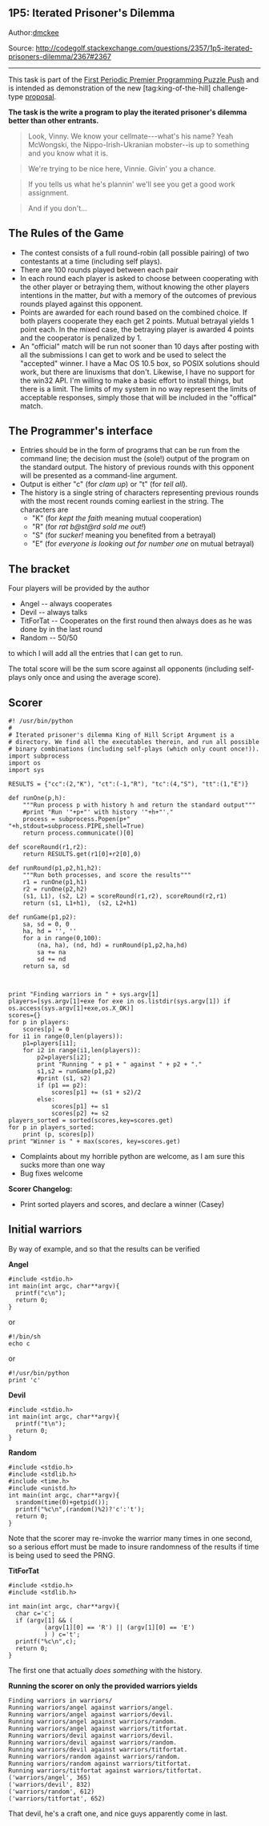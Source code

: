 1P5: Iterated Prisoner's Dilemma
----
Author:[dmckee](http://codegolf.stackexchange.com/users/78/dmckee)

Source: http://codegolf.stackexchange.com/questions/2357/1p5-iterated-prisoners-dilemma/2367#2367

***

This task is part of the [First Periodic Premier Programming Puzzle Push][1] and is
intended as demonstration of the new [tag:king-of-the-hill] challenge-type [proposal][2].

**The task is the write a program to play the iterated prisoner's dilemma better than other entrants.**

> Look, Vinny. We know your cellmate---what's his name? Yeah McWongski, the Nippo-Irish-Ukranian mobster--is up to something and you know what it is. 

>We're trying to be nice here, Vinnie. Givin' you a chance. 

>If you tells us what he's plannin' we'll see you get a good work assignment. 

> And if you don't...

The Rules of the Game
---
* The contest consists of a full round-robin (all possible pairing) of two contestants at a time (including self plays).
* There are 100 rounds played between each pair
* In each round each player is asked to choose between cooperating with the other player or betraying them, without knowing the other players intentions in the matter, *but* with a memory of the outcomes of previous rounds played against this opponent.
* Points are awarded for each round based on the combined choice. If both players cooperate they each get 2 points. Mutual betrayal yields 1 point each. In the mixed case, the betraying player is awarded 4 points and the cooperator is penalized by 1.
* An "official" match will be run not sooner than 10 days after posting with all the submissions I can get to work and be used to select the "accepted" winner. I have a Mac OS 10.5 box, so POSIX solutions should work, but there are linuxisms that don't. Likewise, I have no support for the win32 API. I'm willing to make a basic effort to install things, but there is a limit. The limits of my system in no way represent the limits of acceptable responses, simply those that will be included in the "offical" match.

The Programmer's interface
---
* Entries should be in the form of programs that can be run from the command line; the decision must the (sole!) output of the program on the standard output. The history of previous rounds with this opponent will be presented as a command-line argument.
* Output is either "c" (for *clam up*) or "t" (for *tell all*).
* The history is a single string of characters representing previous rounds with the most recent rounds coming earliest in the string. The characters are 
  + "K" (for *kept the faith* meaning mutual cooperation)
  + "R" (for *rat b@st@rd sold me out!*)
  + "S" (for *sucker!* meaning you benefited from a betrayal)
  + "E" (for *everyone is looking out for number one* on mutual betrayal)

The bracket
---
Four players will be provided by the author

* Angel -- always cooperates
* Devil -- always talks
* TitForTat -- Cooperates on the first round then always does as he was done by in the last round 
* Random -- 50/50

to which I will add all the entries that I can get to run.

The total score will be the sum score against all opponents (including self-plays only once and using the average score).

Scorer
---

    #! /usr/bin/python
    #
    # Iterated prisoner's dilemma King of Hill Script Argument is a
    # directory. We find all the executables therein, and run all possible
    # binary combinations (including self-plays (which only count once!)).
    import subprocess 
    import os
    import sys
    
    RESULTS = {"cc":(2,"K"), "ct":(-1,"R"), "tc":(4,"S"), "tt":(1,"E")}
    
    def runOne(p,h):
        """Run process p with history h and return the standard output"""
        #print "Run '"+p+"' with history '"+h+"'."
        process = subprocess.Popen(p+" "+h,stdout=subprocess.PIPE,shell=True)
        return process.communicate()[0]
    
    def scoreRound(r1,r2):
        return RESULTS.get(r1[0]+r2[0],0)
    
    def runRound(p1,p2,h1,h2):
        """Run both processes, and score the results"""
        r1 = runOne(p1,h1)
        r2 = runOne(p2,h2)
        (s1, L1), (s2, L2) = scoreRound(r1,r2), scoreRound(r2,r1) 
        return (s1, L1+h1),  (s2, L2+h1)
    
    def runGame(p1,p2):
        sa, sd = 0, 0
        ha, hd = '', ''
        for a in range(0,100):
            (na, ha), (nd, hd) = runRound(p1,p2,ha,hd)
            sa += na
            sd += nd
        return sa, sd
    
    
    
    print "Finding warriors in " + sys.argv[1]
    players=[sys.argv[1]+exe for exe in os.listdir(sys.argv[1]) if os.access(sys.argv[1]+exe,os.X_OK)]
    scores={}
    for p in players:
        scores[p] = 0
    for i1 in range(0,len(players)):
        p1=players[i1];
        for i2 in range(i1,len(players)):
            p2=players[i2];
            print "Running " + p1 + " against " + p2 + "."
            s1,s2 = runGame(p1,p2)
            #print (s1, s2)
            if (p1 == p2):
                scores[p1] += (s1 + s2)/2
            else:
                scores[p1] += s1
                scores[p2] += s2
    players_sorted = sorted(scores,key=scores.get)
    for p in players_sorted:
        print (p, scores[p])
    print "Winner is " + max(scores, key=scores.get)

 * Complaints about my horrible python are welcome, as I am sure this sucks more than one way
 * Bug fixes welcome

**Scorer Changelog:** 

 * Print sorted players and scores, and declare a winner (Casey)

Initial warriors
---
By way of example, and so that the results can be verified

**Angel**

    #include <stdio.h>
    int main(int argc, char**argv){
      printf("c\n");
      return 0;
    }

or 

    #!/bin/sh
    echo c

or

    #!/usr/bin/python
    print 'c'

**Devil**

    #include <stdio.h>
    int main(int argc, char**argv){
      printf("t\n");
      return 0;
    }

**Random**

    #include <stdio.h>
    #include <stdlib.h>
    #include <time.h>
    #include <unistd.h>
    int main(int argc, char**argv){
      srandom(time(0)+getpid());
      printf("%c\n",(random()%2)?'c':'t');
      return 0;
    }

Note that the scorer may re-invoke the warrior many times in one second, so a serious effort must be made to insure randomness of the results if time is being used to seed the PRNG.

**TitForTat**

    #include <stdio.h>
    #include <stdlib.h>
    
    int main(int argc, char**argv){
      char c='c';
      if (argv[1] && (
    		  (argv[1][0] == 'R') || (argv[1][0] == 'E')
    		  ) ) c='t';
      printf("%c\n",c);
      return 0;
    }

The first one that actually *does something* with the history.


**Running the scorer on only the provided warriors yields**

    Finding warriors in warriors/
    Running warriors/angel against warriors/angel.
    Running warriors/angel against warriors/devil.
    Running warriors/angel against warriors/random.
    Running warriors/angel against warriors/titfortat.
    Running warriors/devil against warriors/devil.
    Running warriors/devil against warriors/random.
    Running warriors/devil against warriors/titfortat.
    Running warriors/random against warriors/random.
    Running warriors/random against warriors/titfortat.
    Running warriors/titfortat against warriors/titfortat.
    ('warriors/angel', 365)
    ('warriors/devil', 832)
    ('warriors/random', 612)
    ('warriors/titfortat', 652)


That devil, he's a craft one, and nice guys apparently come in last.

  [1]: http://meta.codegolf.stackexchange.com/q/298/78
  [2]: http://meta.codegolf.stackexchange.com/q/302/78

